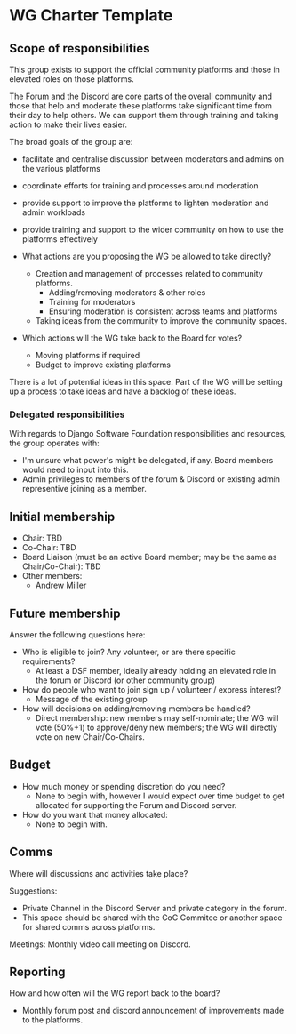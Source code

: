 # WG Charter Template

## Scope of responsibilities

This group exists to support the official community platforms and those in elevated roles on those platforms.

The Forum and the Discord are core parts of the overall community and those that help and moderate these platforms take significant time from their day to help others. We can support them through training and taking action to make their lives easier.

The broad goals of the group are:
  - facilitate and centralise discussion between moderators and admins on the various platforms
  - coordinate efforts for training and processes around moderation
  - provide support to improve the platforms to lighten moderation and admin workloads
  - provide training and support to the wider community on how to use the platforms effectively

- What actions are you proposing the WG be allowed to take directly?
  - Creation and management of processes related to community platforms.
    - Adding/removing moderators & other roles
    - Training for moderators
    - Ensuring moderation is consistent across teams and platforms
  - Taking ideas from the community to improve the community spaces.
- Which actions will the WG take back to the Board for votes?
  - Moving platforms if required
  - Budget to improve existing platforms

There is a lot of potential ideas in this space. Part of the WG will be setting up a process to take ideas and have a backlog of these ideas.

### Delegated responsibilities

With regards to Django Software Foundation responsibilities and resources, the group operates with:

- I'm unsure what power's might be delegated, if any. Board members would need to input into this.
- Admin privileges to members of the forum & Discord or existing admin representive joining as a member.

## Initial membership

- Chair: TBD
- Co-Chair: TBD
- Board Liaison (must be an active Board member; may be the same as Chair/Co-Chair): TBD
- Other members:
  - Andrew Miller

## Future membership

Answer the following questions here:

- Who is eligible to join? Any volunteer, or are there specific requirements?
  - At least a DSF member, ideally already holding an elevated role in the forum or Discord (or other community group)
- How do people who want to join sign up / volunteer / express interest?
  - Message of the existing group
- How will decisions on adding/removing members be handled?
  - Direct membership: new members may self-nominate; the WG will vote (50%+1) to approve/deny new members; the WG will directly vote on new Chair/Co-Chairs.


## Budget

- How much money or spending discretion do you need?
  - None to begin with, however I would expect over time budget to get allocated for supporting the Forum and Discord  server.
- How do you want that money allocated:
  - None to begin with.

## Comms

Where will discussions and activities take place?

Suggestions:

- Private Channel in the Discord Server and private category in the forum.
- This space should be shared with the CoC Commitee or another space for shared comms across platforms.

Meetings: Monthly video call meeting on Discord.

## Reporting

How and how often will the WG report back to the board?
  - Monthly forum post and discord announcement of improvements made to the platforms.
